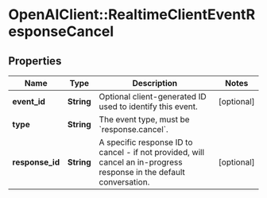 # OpenAIClient::RealtimeClientEventResponseCancel

## Properties
Name | Type | Description | Notes
------------ | ------------- | ------------- | -------------
**event_id** | **String** | Optional client-generated ID used to identify this event. | [optional] 
**type** | **String** | The event type, must be &#x60;response.cancel&#x60;. | 
**response_id** | **String** | A specific response ID to cancel - if not provided, will cancel an  in-progress response in the default conversation.  | [optional] 

